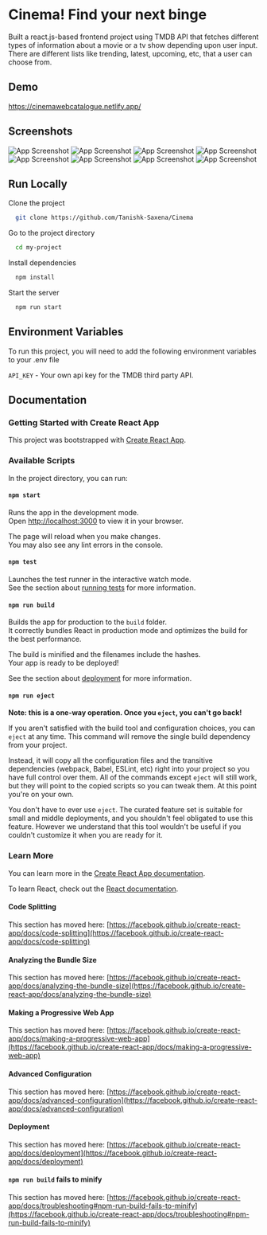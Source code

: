 
# Cinema! Find your next binge

Built a react.js-based frontend project using TMDB API that fetches different types of information about a movie or a tv
show depending upon user input. There are different lists like trending, latest, upcoming, etc, that a user can choose from.

## Demo

https://cinemawebcatalogue.netlify.app/


## Screenshots

![App Screenshot](https://github.com/Tanishk-Saxena/Cinema/blob/master/Screenshots/Screenshot%20(40).png?raw=true)
![App Screenshot](https://github.com/Tanishk-Saxena/Cinema/blob/master/Screenshots/Screenshot%20(41).png?raw=true)
![App Screenshot](https://github.com/Tanishk-Saxena/Cinema/blob/master/Screenshots/Screenshot%20(42).png?raw=true)
![App Screenshot](https://github.com/Tanishk-Saxena/Cinema/blob/master/Screenshots/Screenshot%20(43).png?raw=true)
![App Screenshot](https://github.com/Tanishk-Saxena/Cinema/blob/master/Screenshots/Screenshot%20(44).png?raw=true)
![App Screenshot](https://github.com/Tanishk-Saxena/Cinema/blob/master/Screenshots/Screenshot%20(45).png?raw=true)
![App Screenshot](https://github.com/Tanishk-Saxena/Cinema/blob/master/Screenshots/Screenshot%20(46).png?raw=true)
![App Screenshot](https://github.com/Tanishk-Saxena/Cinema/blob/master/Screenshots/Screenshot%20(47).png?raw=true)
## Run Locally

Clone the project

```bash
  git clone https://github.com/Tanishk-Saxena/Cinema
```

Go to the project directory

```bash
  cd my-project
```

Install dependencies

```bash
  npm install
```

Start the server

```bash
  npm run start
```


## Environment Variables

To run this project, you will need to add the following environment variables to your .env file

`API_KEY` - Your own api key for the TMDB third party API.
## Documentation

### Getting Started with Create React App

This project was bootstrapped with [Create React App](https://github.com/facebook/create-react-app).

### Available Scripts

In the project directory, you can run:

#### `npm start`

Runs the app in the development mode.\
Open [http://localhost:3000](http://localhost:3000) to view it in your browser.

The page will reload when you make changes.\
You may also see any lint errors in the console.

#### `npm test`

Launches the test runner in the interactive watch mode.\
See the section about [running tests](https://facebook.github.io/create-react-app/docs/running-tests) for more information.

#### `npm run build`

Builds the app for production to the `build` folder.\
It correctly bundles React in production mode and optimizes the build for the best performance.

The build is minified and the filenames include the hashes.\
Your app is ready to be deployed!

See the section about [deployment](https://facebook.github.io/create-react-app/docs/deployment) for more information.

#### `npm run eject`

**Note: this is a one-way operation. Once you `eject`, you can't go back!**

If you aren't satisfied with the build tool and configuration choices, you can `eject` at any time. This command will remove the single build dependency from your project.

Instead, it will copy all the configuration files and the transitive dependencies (webpack, Babel, ESLint, etc) right into your project so you have full control over them. All of the commands except `eject` will still work, but they will point to the copied scripts so you can tweak them. At this point you're on your own.

You don't have to ever use `eject`. The curated feature set is suitable for small and middle deployments, and you shouldn't feel obligated to use this feature. However we understand that this tool wouldn't be useful if you couldn't customize it when you are ready for it.

### Learn More

You can learn more in the [Create React App documentation](https://facebook.github.io/create-react-app/docs/getting-started).

To learn React, check out the [React documentation](https://reactjs.org/).

#### Code Splitting

This section has moved here: [https://facebook.github.io/create-react-app/docs/code-splitting](https://facebook.github.io/create-react-app/docs/code-splitting)

#### Analyzing the Bundle Size

This section has moved here: [https://facebook.github.io/create-react-app/docs/analyzing-the-bundle-size](https://facebook.github.io/create-react-app/docs/analyzing-the-bundle-size)

#### Making a Progressive Web App

This section has moved here: [https://facebook.github.io/create-react-app/docs/making-a-progressive-web-app](https://facebook.github.io/create-react-app/docs/making-a-progressive-web-app)

#### Advanced Configuration

This section has moved here: [https://facebook.github.io/create-react-app/docs/advanced-configuration](https://facebook.github.io/create-react-app/docs/advanced-configuration)

#### Deployment

This section has moved here: [https://facebook.github.io/create-react-app/docs/deployment](https://facebook.github.io/create-react-app/docs/deployment)

#### `npm run build` fails to minify

This section has moved here: [https://facebook.github.io/create-react-app/docs/troubleshooting#npm-run-build-fails-to-minify](https://facebook.github.io/create-react-app/docs/troubleshooting#npm-run-build-fails-to-minify)


